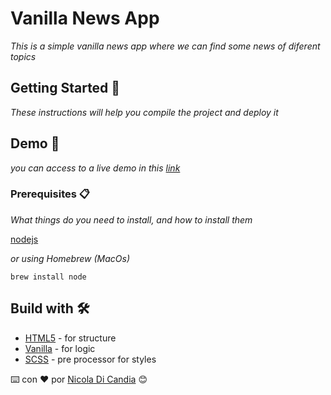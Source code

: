# Vanilla News App

_This is a simple vanilla news app where we can find some news of diferent topics_

## Getting Started 🚀

_These instructions will help you compile the project and deploy it_


## Demo 👀

_you can access to a live demo in this [link](https://vanilla-news.netlify.app)_

### Prerequisites 📋

_What things do you need to install, and how to install them_

[nodejs](https://nodejs.org/es/download/)

_or using Homebrew (MacOs)_
```
brew install node
```

## Build with 🛠️

* [HTML5](https://developer.mozilla.org/es/docs/Web/HTML) - for structure
* [Vanilla](https://developer.mozilla.org/es/docs/Web/JavaScript) - for logic
* [SCSS](https://sass-lang.com/guide) - pre processor for styles

⌨️ con ❤️ por [Nicola Di Candia](https://github.com/iamalexandro) 😊